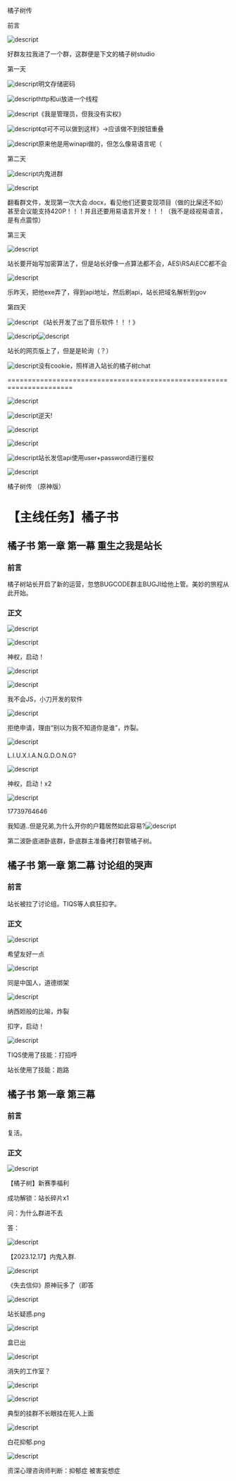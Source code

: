 橘子树传

前言

![descript](/others/橘子树传/20240217202255_0.png)

好群友拉我进了一个群，这群便是下文的橘子树studio

第一天

![descript](/others/橘子树传/20240217202255_1.png)明文存储密码

![descript](/others/橘子树传/20240217202255_2.png)http和ui放进一个线程

![descript](/others/橘子树传/20240217202255_3.png)《我是管理员，但我没有实权》

![descript](/others/橘子树传/20240217202255_4.png)《qt可不可以做到这样》\->应该做不到按钮重叠

![descript](/others/橘子树传/20240217202255_5.png)原来他是用winapi做的，但怎么像易语言呢（

第二天

![descript](/others/橘子树传/20240217202255_6.png)内鬼进群

![descript](/others/橘子树传/20240217202255_7.png)

翻看群文件，发现第一次大会\.docx，看见他们还要变现项目（做的比屎还不如）甚至会议能支持420P！！！并且还要用易语言开发！！！（我不是歧视易语言，是有点震惊）

第三天

![descript](/others/橘子树传/20240217202255_8.png)

站长要开始写加密算法了，但是站长好像一点算法都不会，AES\\RSA\\ECC都不会

![descript](/others/橘子树传/20240217202255_9.png)

乐昨天，把他exe弄了，得到api地址，然后刷api，站长把域名解析到gov

第四天

![descript](/others/橘子树传/20240217202255_10.jpeg)   《站长开发了出了音乐软件！！！》

![descript](/others/橘子树传/20240217202255_11.png)![descript](/others/橘子树传/20240217202255_11.png)

站长的网页版上了，但是是轮询（？）

![descript](/others/橘子树传/20240217202255_12.png)没有cookie，照样进入站长的橘子树chat

======================================================================

![descript](/others/橘子树传/20240217202255_13.png)

![descript](/others/橘子树传/20240217202255_14.png)逆天\!

![descript](/others/橘子树传/20240217202255_15.png)

![descript](/others/橘子树传/20240217202255_16.png)

![descript](/others/橘子树传/20240217202255_17.png)站长发信api使用user\+password进行鉴权

![descript](/others/橘子树传/20240217202255_18.png)

橘子树传 （原神版）

# 【主线任务】橘子书

## 橘子书 第一章 第一幕 重生之我是站长

### 前言

橘子树站长开启了新的运营，忽悠BUGCODE群主BUGJI给他上管。美妙的旅程从此开始。

### 正文

![descript](/others/橘子树传/20240217202255_19.png)

![descript](/others/橘子树传/20240217202255_20.png)

神权，启动！

![descript](/others/橘子树传/20240217202255_21.png)

![descript](/others/橘子树传/20240217202255_22.png)

我不会JS，小刀开发的软件

![descript](/others/橘子树传/20240217202255_23.png)

拒绝申请，理由“别以为我不知道你是谁”，炸裂。

![descript](/others/橘子树传/20240217202255_24.png)

L\.I\.U\.X\.I\.A\.N\.G\.D\.O\.N\.G?

![descript](/others/橘子树传/20240217202255_25.png)

神权，启动！x2

![descript](/others/橘子树传/20240217202255_26.png)

17739764646

我知道\.\.但是兄弟,为什么开你的户籍居然如此容易?![descript](/others/橘子树传/20240217202255_27.png)

第二波卧底进卧底群，卧底群主准备拷打群管橘子树。

## 橘子书 第一章 第二幕 讨论组的哭声

### 前言

站长被拉了讨论组。TIQS等人疯狂扣字。

### 正文

![descript](/others/橘子树传/20240217202255_28.png)

希望友好一点

![descript](/others/橘子树传/20240217202255_29.png)

同是中国人，道德绑架

![descript](/others/橘子树传/20240217202255_30.png)

纳西妲般的比喻，炸裂

扣字，启动！

![descript](/others/橘子树传/20240217202255_31.png)

TIQS使用了技能：打招呼

站长使用了技能：跑路

## 橘子书 第一章 第三幕 

### 前言

复活。

### 正文

![descript](/others/橘子树传/20240217202255_32.png)

【橘子树】新赛季福利

成功解锁：站长碎片x1

问：为什么群进不去

答：

![descript](/others/橘子树传/20240217202255_33.png)

【2023\.12\.17】内鬼入群\.

![descript](/others/橘子树传/20240217202255_34.png)

《失去信仰》原神玩多了（即答

![descript](/others/橘子树传/20240217202255_35.png)

站长疑惑\.png

![descript](/others/橘子树传/20240217202255_36.png)

盒已出

![descript](/others/橘子树传/20240217202255_37.png)

消失的工作室？

![descript](/others/橘子树传/20240217202255_38.png)

![descript](/others/橘子树传/20240217202255_39.png)

典型的挂群不长眼挂在死人上面

![descript](/others/橘子树传/20240217202255_40.png)

白花抑郁\.png

![descript](/others/橘子树传/20240217202255_41.png)

资深心理咨询师判断：抑郁症 被害妄想症


